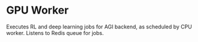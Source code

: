 # GPU Worker

Executes RL and deep learning jobs for AGI backend, as scheduled by CPU worker. Listens to Redis queue for jobs.
